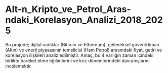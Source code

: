 # Alt-n_Kripto_ve_Petrol_Aras-ndaki_Korelasyon_Analizi_2018_2025
Bu projede; dijital varlıklar (Bitcoin ve Ethereum), geleneksel güvenli liman (Altın) ve enerji piyasasının temsilcisi (Ham Petrol) arasındaki fiyat, getiri ve korelasyon ilişkileri analiz edilmiştir. Amaç, bu 4 varlığın zaman içindeki birlikte hareket etme eğilimlerini ve kriz dönemlerindeki davranışlarını incelemektir.
